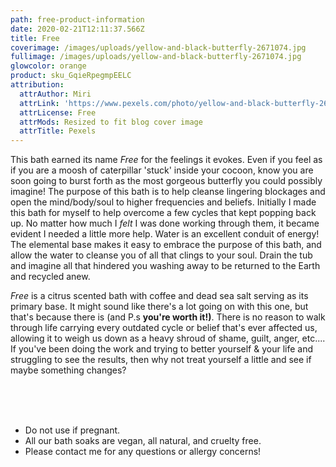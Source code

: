```yaml
---
path: free-product-information
date: 2020-02-21T12:11:37.566Z
title: Free
coverimage: /images/uploads/yellow-and-black-butterfly-2671074.jpg
fullimage: /images/uploads/yellow-and-black-butterfly-2671074.jpg
glowcolor: orange
product: sku_GqieRpegmpEELC
attribution:
  attrAuthor: Miri
  attrLink: 'https://www.pexels.com/photo/yellow-and-black-butterfly-2671074/'   
  attrLicense: Free   
  attrMods: Resized to fit blog cover image
  attrTitle: Pexels
---
```

<!--StartFragment-->

This bath earned its name *Free* for the feelings it evokes. Even if you feel as if you are a moosh of caterpillar 'stuck' inside your cocoon, know you are soon going to burst forth as the most gorgeous butterfly you could possibly imagine! The purpose of this bath is to help cleanse lingering blockages and open the mind/body/soul to higher frequencies and beliefs. Initially I made this bath for myself to help overcome a few cycles that kept popping back up. No matter how much I *felt* I was done working through them, it became evident I needed a little more help. Water is an excellent conduit of energy! The elemental base makes it easy to embrace the purpose of this bath, and allow the water to cleanse you of all that clings to your soul. Drain the tub and imagine all that hindered you washing away to be returned to the Earth and recycled anew.

*Free* is a citrus scented bath with coffee and dead sea salt serving as its primary base. It might sound like there's a lot going on with this one, but that's because there is (and P.s **you're worth it!)**. There is no reason to walk through life carrying every outdated cycle or belief that's ever affected us, allowing it to weigh us down as a heavy shroud of shame, guilt, anger, etc.... If you've been doing the work and trying to better yourself & your life and struggling to see the results, then why not treat yourself a little and see if maybe something changes?

<br/>

<br/>

<br/>

* Do not use if pregnant. 
* All our bath soaks are vegan, all natural, and cruelty free.
* Please contact me for any questions or allergy concerns!

<!--EndFragment-->
